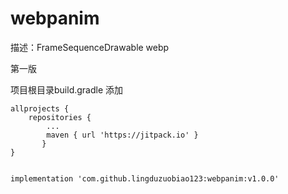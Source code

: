 # webpanim
描述：FrameSequenceDrawable  webp


第一版 

项目根目录build.gradle 添加

```
allprojects {
    repositories {
	    ...
	    maven { url 'https://jitpack.io' }
       }
}
	
```	

```
implementation 'com.github.lingduzuobiao123:webpanim:v1.0.0'

```
